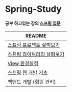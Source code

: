 # Spring-Study

**공부 하고있는 강의 [스프링 입문](https://www.inflearn.com/course/%EC%8A%A4%ED%94%84%EB%A7%81-%EC%9E%85%EB%AC%B8-%EC%8A%A4%ED%94%84%EB%A7%81%EB%B6%80%ED%8A%B8/dashboard)**

| README                                                       |
| ------------------------------------------------------------ |
| [스프링 프로젝트 살펴보기](https://github.com/khyunjiee/Spring-Study/blob/master/Spring%20%ED%94%84%EB%A1%9C%EC%A0%9D%ED%8A%B8%20%EC%82%B4%ED%8E%B4%EB%B3%B4%EA%B8%B0.md) |
| [스프링 라이브러리 살펴보기](https://github.com/khyunjiee/Spring-Study/blob/master/%EC%8A%A4%ED%94%84%EB%A7%81%20%EB%9D%BC%EC%9D%B4%EB%B8%8C%EB%9F%AC%EB%A6%AC%20%EC%82%B4%ED%8E%B4%EB%B3%B4%EA%B8%B0.md) |
| [View 환경설정](https://github.com/khyunjiee/Spring-Study/blob/master/View%20%ED%99%98%EA%B2%BD%EC%84%A4%EC%A0%95.md) |
| [스프링 웹 개발 기초](https://github.com/khyunjiee/Spring-Study/blob/master/%EC%8A%A4%ED%94%84%EB%A7%81%20%EC%9B%B9%20%EA%B0%9C%EB%B0%9C%20%EA%B8%B0%EC%B4%88.md) |
| 백앤드 개발 (회원 관리)                                      |

